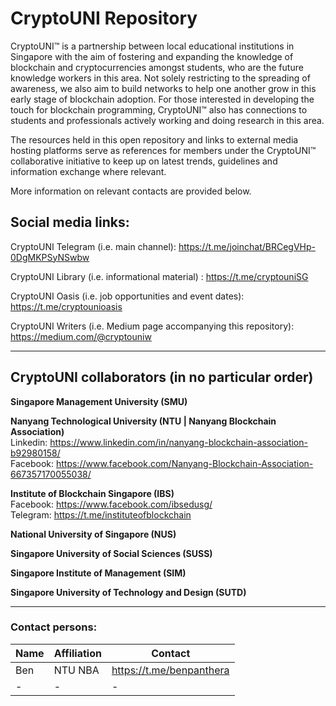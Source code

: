 # CryptoUNI Repository

CryptoUNI™ is a partnership between local educational institutions in Singapore with the aim of fostering and expanding the knowledge of blockchain and cryptocurrencies amongst students, who are the future knowledge workers in this area. Not solely restricting to the spreading of awareness, we also aim to build networks to help one another grow in this early stage of blockchain adoption. For those interested in developing the touch for blockchain programming, CryptoUNI™ also has connections to students and  professionals actively working and doing research in this area.

The resources held in this open repository and links to external media hosting platforms serve as references for members under the CryptoUNI™ collaborative initiative to keep up on latest trends, guidelines and information exchange where relevant.

More information on relevant contacts are provided below.

## Social media links:

CryptoUNI Telegram (i.e. main channel): https://t.me/joinchat/BRCegVHp-0DgMKPSyNSwbw

CryptoUNI Library (i.e. informational material) : https://t.me/cryptouniSG

CryptoUNI Oasis (i.e. job opportunities and event dates): https://t.me/cryptounioasis

CryptoUNI Writers (i.e. Medium page accompanying this repository): https://medium.com/@cryptouniw

----------------------------------------------

## CryptoUNI collaborators (in no particular order) ##

**Singapore Management University (SMU) <br />**


**Nanyang Technological University (NTU | Nanyang Blockchain Association)<br />**
Linkedin: https://www.linkedin.com/in/nanyang-blockchain-association-b92980158/ <br />
Facebook: https://www.facebook.com/Nanyang-Blockchain-Association-667357170055038/ <br />

**Institute of Blockchain Singapore (IBS) <br />**
Facebook: https://www.facebook.com/ibsedusg/ <br />
Telegram: https://t.me/instituteofblockchain <br />

**National University of Singapore (NUS) <br />**

**Singapore University of Social Sciences (SUSS) <br />**

**Singapore Institute of Management (SIM) <br />**

**Singapore University of Technology and Design (SUTD) <br />**

----------------------------------------------

### Contact persons:

| Name | Affiliation | Contact |
| ------------- | ------------- | ------------- | 
| Ben  | NTU NBA  | https://t.me/benpanthera |
| - | - | - |
